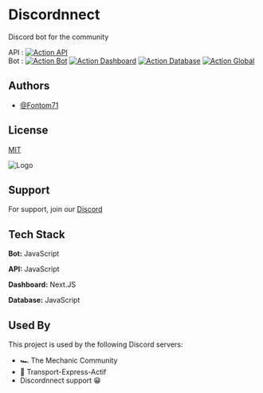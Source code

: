 
# Discordnnect

Discord bot for the community

API : [![Action API](https://github.com/Discordnnect/api/actions/workflows/ssh.yml/badge.svg)](https://github.com/Discordnnect/api/actions/workflows/ssh.yml)
</br>
Bot : [![Action Bot](https://github.com/Discordnnect/bot/actions/workflows/ssh.yml/badge.svg)](https://github.com/Discordnnect/bot/actions/workflows/ssh.yml)
[![Action Dashboard](https://github.com/Discordnnect/dashboard/actions/workflows/ssh.yml/badge.svg)](https://github.com/Discordnnect/dashboard/actions/workflows/ssh.yml)
[![Action Database](https://github.com/Discordnnect/database/actions/workflows/ssh.yml/badge.svg)](https://github.com/Discordnnect/database/actions/workflows/ssh.yml)
[![Action Global](https://github.com/Discordnnect/global/actions/workflows/ssh.yml/badge.svg)](https://github.com/Discordnnect/global/actions/workflows/ssh.yml)

## Authors

- [@Fontom71](https://github.com/Fontom71)


## License

[MIT](https://choosealicense.com/licenses/mit/)


![Logo](https://cdn.discordapp.com/avatars/822815101979328562/c34169141c7903633bd2a5d6908ec621.webp?size=4096)


## Support

For support, join our [Discord](https://discord.gg/r26J4xwZ4C)


## Tech Stack

**Bot:** JavaScript

**API:** JavaScript

**Dashboard:** Next.JS

**Database:** JavaScript


## Used By

This project is used by the following Discord servers:

- 🏎 The Mechanic Community
- 🚛 Transport-Express-Actif
- Discordnnect support 😁

